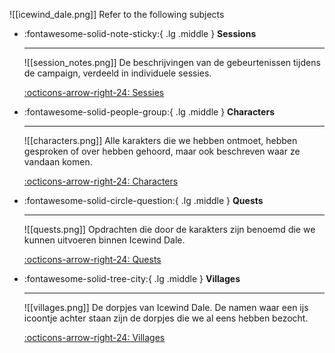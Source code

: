 
![[icewind_dale.png]]
Refer to the following subjects


<div class="grid cards" markdown>

-   :fontawesome-solid-note-sticky:{ .lg .middle } __Sessions__

    ---

    ![[session_notes.png]]
    De beschrijvingen van de gebeurtenissen tijdens de campaign, verdeeld in individuele sessies.

    [:octicons-arrow-right-24: Sessies](Sessions)

-   :fontawesome-solid-people-group:{ .lg .middle } __Characters__

    ---

    ![[characters.png]]
    Alle karakters die we hebben ontmoet, hebben gesproken of over hebben gehoord, maar ook beschreven waar ze vandaan komen.

    [:octicons-arrow-right-24: Characters](Characters)

-   :fontawesome-solid-circle-question:{ .lg .middle } __Quests__

    ---

    ![[quests.png]]
    Opdrachten die door de karakters zijn benoemd die we kunnen uitvoeren binnen Icewind Dale.

    [:octicons-arrow-right-24: Quests](Quests)

-   :fontawesome-solid-tree-city:{ .lg .middle } __Villages__

    ---

    ![[villages.png]]
    De dorpjes van Icewind Dale. De namen waar een ijs icoontje achter staan zijn de dorpjes die we al eens hebben bezocht.

    [:octicons-arrow-right-24: Villages](Villages)

</div>
